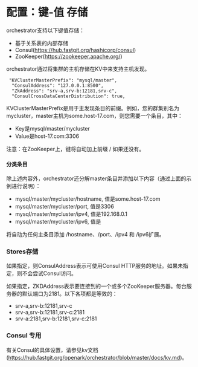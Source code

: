 # 配置：键-值 存储

orchestrator支持以下键值存储：

* 基于关系表的内部存储
* Consul(https://hub.fastgit.org/hashicorp/consul)
* ZooKeeper(https://zookeeper.apache.org/)

orchestrator通过将集群的主机存储在KV中来支持主机发现。

     "KVClusterMasterPrefix": "mysql/master",
      "ConsulAddress": "127.0.0.1:8500",
      "ZkAddress": "srv-a,srv-b:12181,srv-c",
      "ConsulCrossDataCenterDistribution": true,

KVClusterMasterPrefix是用于主发现条目的前缀。例如，您的群集别名为mycluster，master主机为some.host-17.com，则您需要一个条目，其中：

* Key是mysql/master/mycluster
* Value是host-17.com:3306

注意：在ZooKeeper上，键将自动加上前缀 / 如果还没有。

#### 分类条目

除上述内容外，orchestrator还分解master条目并添加以下内容（通过上面的示例进行说明）：

* mysql/master/mycluster/hostname, 值是some.host-17.com
* mysql/master/mycluster/port, 值是3306 
* mysql/master/mycluster/ipv4, 值是192.168.0.1
* mysql/master/mycluster/ipv6, 值是<whatever>

将自动为任何主条目添加 /hostname、/port、/ipv4 和 /ipv6扩展。

### Stores存储

如果指定，则ConsulAddress表示可使用Consul HTTP服务的地址。如果未指定，则不会尝试Consul访问。

如果指定，ZKDAddress表示要连接到的一个或多个ZooKeeper服务器。每台服务器的默认端口为2181。以下各项都是等效的：

* srv-a,srv-b:12181,srv-c
* srv-a,srv-b:12181,srv-c:2181
* srv-a:2181,srv-b:12181,srv-c:2181

### Consul 专用

有关Consul的具体设置，请参见kv文档(https://hub.fastgit.org/openark/orchestrator/blob/master/docs/kv.md)。
